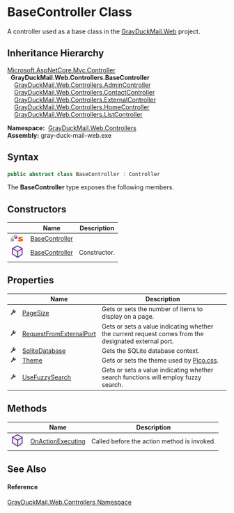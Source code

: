 BaseController Class
====================
A controller used as a base class in the [GrayDuckMail.Web][1] project.


Inheritance Hierarchy
---------------------
[Microsoft.AspNetCore.Mvc.Controller][2]  
  **GrayDuckMail.Web.Controllers.BaseController**  
    [GrayDuckMail.Web.Controllers.AdminController][3]  
    [GrayDuckMail.Web.Controllers.ContactController][4]  
    [GrayDuckMail.Web.Controllers.ExternalController][5]  
    [GrayDuckMail.Web.Controllers.HomeController][6]  
    [GrayDuckMail.Web.Controllers.ListController][7]  

  **Namespace:**  [GrayDuckMail.Web.Controllers][8]  
  **Assembly:** gray-duck-mail-web.exe

Syntax
------

```csharp
public abstract class BaseController : Controller
```

The **BaseController** type exposes the following members.


Constructors
------------

|                                   | Name                 | Description  |
| --------------------------------- | -------------------- | ------------ |
| ![Private method]![Static member] | [BaseController][9]  |              |
| ![Public method]                  | [BaseController][10] | Constructor. |


Properties
----------

|                    | Name                          | Description                                                                                          |
| ------------------ | ----------------------------- | ---------------------------------------------------------------------------------------------------- |
| ![Public property] | [PageSize][11]                | Gets or sets the number of items to display on a page.                                               |
| ![Public property] | [RequestFromExternalPort][12] | Gets or sets a value indicating whether the current request comes from the designated external port. |
| ![Public property] | [SqliteDatabase][13]          | Gets the SQLite database context.                                                                    |
| ![Public property] | [Theme][14]                   | Gets or sets the theme used by [Pico.css][15].                                                       |
| ![Public property] | [UseFuzzySearch][16]          | Gets or sets a value indicating whether search functions will employ fuzzy search.                   |


Methods
-------

|                  | Name                    | Description                                 |
| ---------------- | ----------------------- | ------------------------------------------- |
| ![Public method] | [OnActionExecuting][17] | Called before the action method is invoked. |


See Also
--------

#### Reference
[GrayDuckMail.Web.Controllers Namespace][8]  

[1]: ../../GrayDuckMail.Web/README.md
[2]: https://docs.microsoft.com/dotnet/api/microsoft.aspnetcore.mvc.controller
[3]: ../AdminController/README.md
[4]: ../ContactController/README.md
[5]: ../ExternalController/README.md
[6]: ../HomeController/README.md
[7]: ../ListController/README.md
[8]: ../README.md
[9]: _cctor.md
[10]: _ctor.md
[11]: PageSize.md
[12]: RequestFromExternalPort.md
[13]: SqliteDatabase.md
[14]: Theme.md
[15]: https://picocss.com/docs/themes.html
[16]: UseFuzzySearch.md
[17]: OnActionExecuting.md
[Private method]: ../../icons/privmethod.gif "Private method"
[Static member]: ../../icons/static.gif "Static member"
[Public method]: ../../icons/pubmethod.svg "Public method"
[Public property]: ../../icons/pubproperty.svg "Public property"